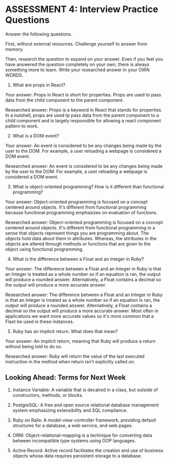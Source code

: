 # ASSESSMENT 4: Interview Practice Questions
Answer the following questions.

First, without external resources. Challenge yourself to answer from memory.

Then, research the question to expand on your answer. Even if you feel you have answered the question completely on your own, there is always something more to learn. Write your researched answer in your OWN WORDS.  

1. What are props in React?

  Your answer: Props in React is short for properties. Props are used to pass data from the child component to the parent component.

  Researched answer: Props is a keyword in React that stands for properties. In a nutshell, props are used tp pass data from the parent component to a child component and is largely responsible for allowing a react component pattern to work.



2. What is a DOM event?

  Your answer: An event is considered to be any changes being made by the user to the DOM. For example, a user reloading a webpage is considered a DOM event.

  Researched answer: An event is considered to be any changes being made by the user to the DOM. For example, a user reloading a webpage is considered a DOM event.



3. What is object-oriented programming? How is it different than functional programming?

  Your answer: Object-oriented programming is focused on a concept centered around objects. It's different from functional programming because functional programming emphasizes on evaluation of functions.

  Researched answer: Object-oriented programming is focused on a concept centered around objects. It's different from functional programming in a sense that objects represent things you are programming about. The objects hold data about them in attributes. Whereas, the attributes in the objects are altered through methods or functions that are given to the object using functional programming.



4. What is the difference between a Float and an Integer in Ruby?

  Your answer: The difference between a Float and an Integer in Ruby is that an Integer is treated as a whole number so if an equation is ran, the output will produce a rounded answer. Alternatively, a Float contains a decimal so the output will produce a more accurate answer.

  Researched answer: The difference between a Float and an Integer in Ruby is that an Integer is treated as a whole number so if an equation is ran, the output will produce a rounded answer. Alternatively, a Float contains a decimal so the output will produce a more accurate answer. Most often in applications we want more accurate values so it's more common that a Flaot be used in these instances.



5. Ruby has an implicit return. What does that mean?

  Your answer: An implicit return, meaning that Ruby will produce a return without being told to do so.

  Researched answer: Ruby will return the value of the last executed instruction in the method when return isn't explicitly called on.



## Looking Ahead: Terms for Next Week

1. Instance Variable: A variable that is decalred in a class, but outside of constructors, methods, or blocks.

2. PostgreSQL: A free and open source relational database management system emphasizing extensibility and SQL compliance.

3. Ruby on Rails: A model-view-controller framework, providing default structures for a database, a web service, and web pages.

4. ORM: Object-relational-mapping is a technique for converting data between incompatible type systems using OOP languages.

5. Active Record: Active record facilitates the creation and use of business objects whose data requires persistent storage to a database.
